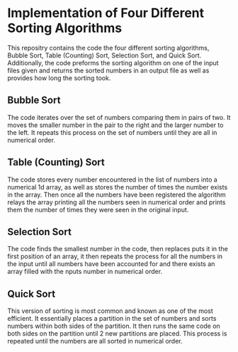 # Implementation of Four Different Sorting Algorithms  

This repositry contains the code the four different sorting algorithms, Bubble Sort, Table (Counting) Sort, 
Selection Sort, and Quick Sort. Additionally, the code preforms the sorting algorithm on one of the input 
files given and returns the sorted numbers in an output file as well as provides how long the sorting took.

## Bubble Sort
The code iterates over the set of numbers comparing them in pairs of two. It moves the smaller number in the pair to the right
and the larger number to the left. It repeats this process on the set of numbers until they are all in numerical order.

## Table (Counting) Sort
The code stores every number encountered in the list of numbers into a numerical 1d array, as well as stores the number of times 
the number exists in the array. Then once all the numbers have been registered the algorithm relays the array printing all the 
numbers seen in numerical order and prints them the number of times they were seen in the original input. 

## Selection Sort
The code finds the smallest number in the code, then replaces puts it in the first position of an array, it then repeats 
the process for all the numbers in the input until all numbers have been accounted for and there exists an array filled
with the nputs number in numerical order. 

## Quick Sort 
This version of sorting is most common and known as one of the most efficient. It essentially places a partition in the set 
of numbers and sorts numbers within both sides of the partition. It then runs the same code on both sides on the partition
until 2 new partitions are placed. This process is repeated until the numbers are all sorted in numerical order. 

